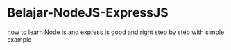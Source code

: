 # Belajar-NodeJS-ExpressJS

how to learn Node js and express js good and right
step by step with simple example
